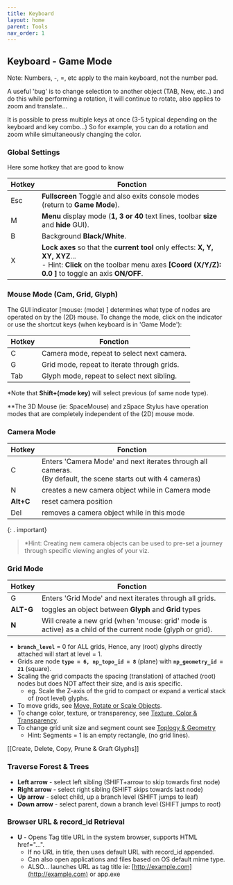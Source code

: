 ```yaml
---
title: Keyboard
layout: home
parent: Tools
nav_order: 1
---
```


## Keyboard - Game Mode


Note: Numbers, -, =, etc apply to the main keyboard, not the number pad.

A useful 'bug' is to change selection to another object (TAB, New, etc..) and do this while performing a rotation, it will continue to rotate, also applies to zoom and translate...

It is possible to press multiple keys at once (3-5 typical depending on the keyboard and key combo...) So for example, you can do a rotation and zoom while simultaneously changing the color.

### Global Settings

Here some hotkey that are good to know

| Hotkey | Fonction                                                                                                                                                                                |
| ------ | --------------------------------------------------------------------------------------------------------------------------------------------------------------------------------------- |
| Esc    | **Fullscreen** Toggle and also exits console modes (return to **Game Mode**).                                                                                                           |
| M      | **Menu** display mode (**1, 3 or 40** text lines, toolbar **size** and **hide** GUI).                                                                                                   |
| B      | Background **Black/White**.                                                                                                                                                             |
| X      | **Lock axes** so that the **current tool** only effects: **X, Y, XY, XYZ**...<br>    - Hint: **Click** on the toolbar menu axes **[Coord (X/Y/Z): 0.0 ]** to toggle an axis **ON/OFF**. |

### Mouse Mode (Cam, Grid, Glyph)

The GUI indicator [mouse: (mode) ] determines what type of nodes are operated on by the (2D) mouse. To change the mode, click on the indicator or use the shortcut keys (when keyboard is in 'Game Mode'):

| Hotkey | Fonction                                    |
| ------ | ------------------------------------------- |
| C      | Camera mode, repeat to select next camera.  |
| G      | Grid mode, repeat to iterate through grids. |
| Tab    | Glyph mode, repeat to select next sibling.  |
*Note that **Shift+(mode key)** will select previous (of same node type).

**The 3D Mouse (ie: SpaceMouse) and zSpace Stylus have operation modes that are completely independent of the (2D) mouse mode.

### Camera Mode

| Hotkey    | Fonction                                                                                                             |
| --------- | -------------------------------------------------------------------------------------------------------------------- |
| C         | Enters 'Camera Mode' and next iterates through all cameras.<br>    (By default, the scene starts out with 4 cameras) |
| N         | creates a new camera object while in Camera mode                                                                     |
| **Alt+C** | reset camera position                                                                                                |
| Del       | removes a camera object while in this mode                                                                           |

{:  . important}
> *Hint: Creating new camera objects can be used to pre-set a journey through specific viewing angles of your viz.

### Grid Mode

| Hotkey    | Fonction                                                                                                   |
| --------- | ---------------------------------------------------------------------------------------------------------- |
| G         | Enters 'Grid Mode' and next iterates through all grids.                                                    |
| **ALT-G** | toggles an object between **Glyph** and **Grid** types                                                     |
| **N**     | Will create a new grid (when 'mouse: grid' mode is active) as a child of the current node (glyph or grid). |
- **`branch_level`** = 0 for ALL grids, Hence, any (root) glyphs directly attached will start at level = 1.
- Grids are node **`type = 6, np_topo_id = 8`** (plane) with **`np_geometry_id = 21`** (square).
- Scaling the grid compacts the spacing (translation) of attached (root) nodes but does NOT affect their size, and is axis specific.
    - eg. Scale the Z-axis of the grid to compact or expand a vertical stack of (root level) glyphs.
- To move grids, see [Move, Rotate or Scale Objects](https://github.com/GaiaViz/GaiaViz/wiki/User-Commands#move-rotate-or-scale-objects).
- To change color, texture, or transparency, see [Texture, Color & Transparency](https://github.com/GaiaViz/GaiaViz/wiki/User-Commands#texture-color--transparency).
- To change grid unit size and segment count see [Toplogy & Geometry](https://github.com/GaiaViz/GaiaViz/wiki/User-Commands#topology--geometry)
    - Hint: Segments = 1 is an empty rectangle, (no grid lines).

[[Create, Delete, Copy, Prune & Graft Glyphs]]
### Traverse Forest & Trees

- **Left arrow** - select left sibling (SHIFT+arrow to skip towards first node)
- **Right arrow** - select right sibling (SHIFT skips towards last node)
- **Up arrow** - select child, up a branch level (SHIFT jumps to leaf)
- **Down arrow** - select parent, down a branch level (SHIFT jumps to root)

### Browser URL & record_id Retrieval

- **U** - Opens Tag title URL in the system browser, supports HTML href="...".
    - If no URL in title, then uses default URL with record_id appended.
    - Can also open applications and files based on OS default mime type.
    - ALSO... launches URL as tag title ie: [http://example.com](http://example.com) or app.exe
